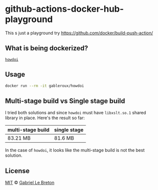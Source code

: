 # github-actions-docker-hub-playground

This s just a playground try https://github.com/docker/build-push-action/

## What is being dockerized?

[`howdoi`](https://github.com/gleitz/howdoi)

## Usage

```bash
docker run --rm -it gableroux/howdoi
```

## Multi-stage build vs Single stage build

I tried both solutions and since `howdoi` must have `libxslt.so.1` shared library in place. Here's the result so far:

|multi-stage build|single stage|
|-----------------|------------|
|83.21 MB         |81.6 MB     |

In the case of `howdoi`, it looks like the multi-stage build is not the best solution.

## License

[MIT](LICENSE.md) © [Gabriel Le Breton](https://gableroux.com)
